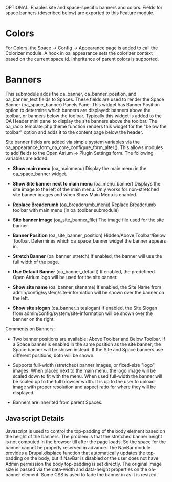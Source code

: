 OPTIONAL. Enables site and space-specific banners and colors.
Fields for space banners (described below) are exported to this Feature module.

Colors
======

For Colors, the Space -> Config -> Appearance page is added to call the
Colorizer module.  A hook in oa_appearance sets the colorizer context based on
the current space id.  Inheritance of parent colors is supported.


Banners
=======

This submodule adds the oa_banner, oa_banner_position, and oa_banner_text fields
to Spaces.  These fields are used to render the Space Banner (oa_space_banner)
Panels Pane.  This widget has Banner Position option to determine which banners
are displayed:  banners above the toolbar, or banners below the toolbar.
Typically this widget is added to the OA Header mini panel to display the site
banners above the toolbar.  The oa_radix template.php theme function renders
this widget for the "below the toolbar" option and adds it to the content page
below the header.

Site banner fields are added via simple system variables via the
oa_appearance_form_oa_core_configure_form_alter().  This allows modules to add
fields to the Open Atrium -> Plugin Settings form.  The following variables are
added:

- **Show main menu** (oa_mainmenu)
  Display the main menu in the oa_space_banner widget.

- **Show Site banner next to main menu** (oa_menu_banner)
  Displays the site image to the left of the main menu.  Only works for
  non-stretched site banner images and when Show Main Menu is enabled.

- **Replace Breadcrumb** (oa_breadcrumb_menu)
  Replace Breadcrumb toolbar with main menu (in oa_toolbar submodule)

- **Site banner image** (oa_site_banner_file)
  The image file used for the site banner

- **Banner Position** (oa_site_banner_position)
  Hidden/Above Toolbar/Below Toolbar.  Determines which oa_space_banner widget
  the banner appears in.

- **Stretch Banner** (oa_banner_stretch)
  If enabled, the banner will use the full width of the page.

- **Use Default Banner** (oa_banner_default)
  If enabled, the predefined Open Atrium logo will be used for the site banner.

- **Show site name** (oa_banner_sitename)
  If enabled, the Site Name from admin/config/system/site-information will be
  shown over the banner on the left.

- **Show site slogan** (oa_banner_siteslogan)
  If enabled, the Site Slogan from admin/config/system/site-information will be
  shown over the banner on the right.

Comments on Banners:

- Two banner positions are available: Above Toolbar and Below Toolbar.  If a Space
  banner is enabled in the same position as the site banner, the Space banner will
  be shown instead.  If the Site and Space banners use different positions, both
  will be shown.

- Supports full-width (stretched) banner images, or fixed-size "logo" images.
  When placed next to the main menu, the logo image will be scaled down to fit
  with the menu.  When used full-width the banner will be scaled up to the full
  browser width.  It is up to the user to upload image with proper resolution and
  aspect ratio for where they will be displayed.

- Banners are inherited from parent Spaces.

Javascript Details
------------------

Javascript is used to control the top-padding of the body element based on the
height of the banners.  The problem is that the stretched banner height is not
computed in the browser till after the page loads.  So the space for the banner
cannot be properly reserved in advance.  The NavBar module provides a
Drupal.displace function that automatically updates the top-padding on the body,
but if NavBar is disabled or the user does not have Admin permission the body
top-padding is set directly.  The original image size is passed via the
data-width and data-height properties on the oa-banner element.  Some CSS is
used to fade the banner in as it is resized.
